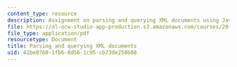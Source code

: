 ```yaml
---
content_type: resource
description: Assignment on parsing and querying XML documents using Java and XQuery.
file: https://ol-ocw-studio-app-production.s3.amazonaws.com/courses/20-453j-biomedical-information-technology-fall-2008/41be07601fb68d561c95cb73de258b08_assignment2.pdf
file_type: application/pdf
resourcetype: Document
title: Parsing and querying XML documents
uid: 41be0760-1fb6-8d56-1c95-cb73de258b08
---
```

